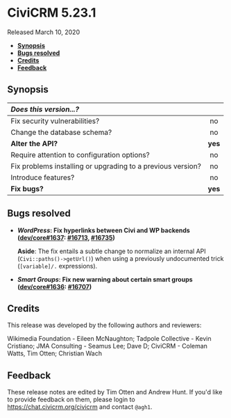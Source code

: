 # CiviCRM 5.23.1

Released March 10, 2020

- **[Synopsis](#synopsis)**
- **[Bugs resolved](#bugs)**
- **[Credits](#credits)**
- **[Feedback](#feedback)**

## <a name="synopsis"></a>Synopsis

| *Does this version...?*                                         |         |
|:--------------------------------------------------------------- |:-------:|
| Fix security vulnerabilities?                                   |   no    |
| Change the database schema?                                     |   no    |
| **Alter the API?**                                              | **yes** |
| Require attention to configuration options?                     |   no    |
| Fix problems installing or upgrading to a previous version?     |   no    |
| Introduce features?                                             |   no    |
| **Fix bugs?**                                                   | **yes** |

## <a name="bugs"></a>Bugs resolved

* **_WordPress_: Fix hyperlinks between Civi and WP backends ([dev/core#1637](https://lab.civicrm.org/dev/core/issues/1637): [#16713](https://github.com/civicrm/civicrm-core/pull/16713), [#16735](https://github.com/civicrm/civicrm-core/pull/16735))**

  __Aside__: The fix entails a subtle change to normalize an internal API (`Civi::paths()->getUrl()`) when using a previously undocumented trick (`[variable]/.` expressions).

* **_Smart Groups_: Fix new warning about certain smart groups ([dev/core#1636](https://lab.civicrm.org/dev/core/issues/1636): [#16707](https://github.com/civicrm/civicrm-core/pull/16707))**

## <a name="credits"></a>Credits

This release was developed by the following authors and reviewers:

Wikimedia Foundation - Eileen McNaughton; Tadpole Collective - Kevin
Cristiano; JMA Consulting - Seamus Lee; Dave D; CiviCRM - Coleman Watts, Tim
Otten; Christian Wach

## <a name="feedback"></a>Feedback

These release notes are edited by Tim Otten and Andrew Hunt.  If you'd like to
provide feedback on them, please login to https://chat.civicrm.org/civicrm and
contact `@agh1`.
